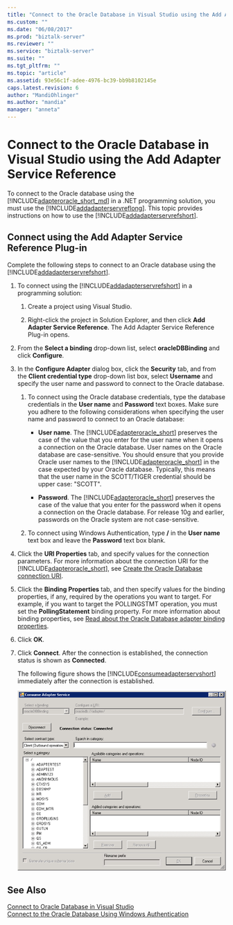 ```yaml
---
title: "Connect to the Oracle Database in Visual Studio using the Add Adapter Service Reference | Microsoft Docs"
ms.custom: ""
ms.date: "06/08/2017"
ms.prod: "biztalk-server"
ms.reviewer: ""
ms.service: "biztalk-server"
ms.suite: ""
ms.tgt_pltfrm: ""
ms.topic: "article"
ms.assetid: 93e56c1f-adee-4976-bc39-bb9b8102145e
caps.latest.revision: 6
author: "MandiOhlinger"
ms.author: "mandia"
manager: "anneta"
---
```

# Connect to the Oracle Database in Visual Studio using the Add Adapter Service Reference
To connect to the Oracle database using the [!INCLUDE[adapteroracle_short_md](../../includes/adapteroracle-short-md.md)] in a .NET programming solution, you must use the [!INCLUDE[addadapterservreflong](../../includes/addadapterservreflong-md.md)]. This topic provides instructions on how to use the [!INCLUDE[addadapterservrefshort](../../includes/addadapterservrefshort-md.md)].  
  
## Connect using the Add Adapter Service Reference Plug-in  
Complete the following steps to connect to an Oracle database using the [!INCLUDE[addadapterservrefshort](../../includes/addadapterservrefshort-md.md)].   

  
1.  To connect using the [!INCLUDE[addadapterservrefshort](../../includes/addadapterservrefshort-md.md)] in a programming solution:  
  
    1.  Create a project using Visual Studio.  
  
    2.  Right-click the project in Solution Explorer, and then click **Add Adapter Service Reference**. The Add Adapter Service Reference Plug-in opens.  
  
2.  From the **Select a binding** drop-down list, select **oracleDBBinding** and click **Configure**.  
  
3.  In the **Configure Adapter** dialog box, click the **Security** tab, and from the **Client credential type** drop-down list box, select **Username** and specify the user name and password to connect to the Oracle database.  
  
    1.  To connect using the Oracle database credentials, type the database credentials in the **User name** and **Password** text boxes. Make sure you adhere to the following considerations when specifying the user name and password to connect to an Oracle database:  
  
        -   **User name**. The [!INCLUDE[adapteroracle_short](../../includes/adapteroracle-short-md.md)] preserves the case of the value that you enter for the user name when it opens a connection on the Oracle database. User names on the Oracle database are case-sensitive. You should ensure that you provide Oracle user names to the [!INCLUDE[adapteroracle_short](../../includes/adapteroracle-short-md.md)] in the case expected by your Oracle database. Typically, this means that the user name in the SCOTT/TIGER credential should be upper case: "SCOTT".  
  
        -   **Password**. The [!INCLUDE[adapteroracle_short](../../includes/adapteroracle-short-md.md)] preserves the case of the value that you enter for the password when it opens a connection on the Oracle database. For release 10g and earlier, passwords on the Oracle system are not case-sensitive.  
  
    2.  To connect using Windows Authentication, type **/** in the **User name** text box and leave the **Password** text box blank.  
  
4.  Click the **URI Properties** tab, and specify values for the connection parameters. For more information about the connection URI for the [!INCLUDE[adapteroracle_short](../../includes/adapteroracle-short-md.md)], see [Create the Oracle Database connection URI](../../adapters-and-accelerators/adapter-oracle-database/create-the-oracle-database-connection-uri.md).  
  
5.  Click the **Binding Properties** tab, and then specify values for the binding properties, if any, required by the operations you want to target. For example, if you want to target the POLLINGSTMT operation, you must set the **PollingStatement** binding property. For more information about binding properties, see [Read about the Oracle Database adapter binding properties](../../adapters-and-accelerators/adapter-oracle-database/read-about-the-oracle-database-adapter-binding-properties.md).
  
6.  Click **OK**.  
  
7.  Click **Connect**. After the connection is established, the connection status is shown as **Connected**.  
  
     The following figure shows the [!INCLUDE[consumeadapterservshort](../../includes/consumeadapterservshort-md.md)] immediately after the connection is established.  
  
     ![Consume Adapter Service dialog box connected](../../adapters-and-accelerators/adapter-oracle-database/media/b5bdb08c-4326-408b-8c2a-aedae64925c8.gif "b5bdb08c-4326-408b-8c2a-aedae64925c8")  
  
## See Also  
 [Connect to Oracle Database in Visual Studio](../../adapters-and-accelerators/adapter-oracle-database/connect-to-oracle-database-in-visual-studio.md)   
 [Connect to the Oracle Database Using Windows Authentication](../../adapters-and-accelerators/adapter-oracle-database/connect-to-the-oracle-database-using-windows-authentication.md)
